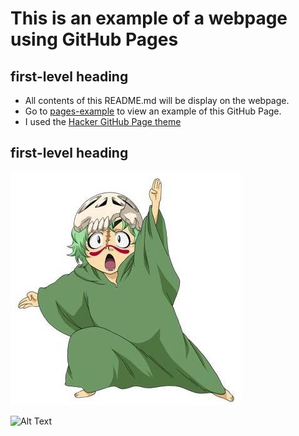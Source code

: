# This is an example of a webpage using GitHub Pages

## first-level heading
- All contents of this README.md will be display on the webpage.
- Go to [pages-example](https://crissyg.github.io/pages-example/) to view an example of this GitHub Page. 
- I used the [Hacker GitHub Page theme](https://github.com/pages-themes/hacker)

## first-level heading
![Sample image](/assets/images/image.jpg)

![Alt Text](https://media.giphy.com/media/vFKqnCdLPNOKc/giphy.gif)

